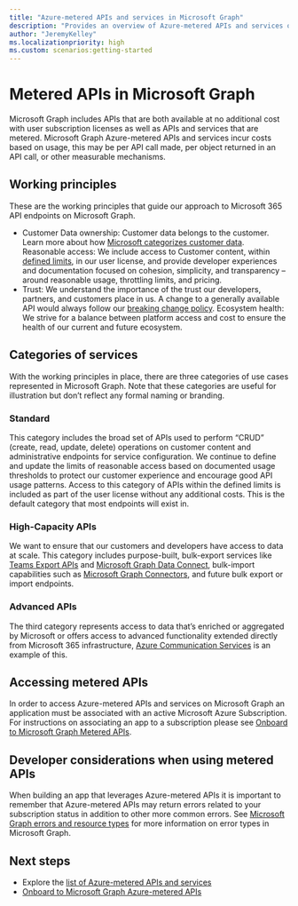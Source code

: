 ```yaml
---
title: "Azure-metered APIs and services in Microsoft Graph"
description: "Provides an overview of Azure-metered APIs and services on Microsoft Graph."
author: "JeremyKelley"
ms.localizationpriority: high
ms.custom: scenarios:getting-started
---
```


# Metered APIs in Microsoft Graph

Microsoft Graph includes APIs that are both available at no additional cost with user subscription licenses as well as APIs and services that are metered. Microsoft Graph Azure-metered APIs and services incur costs based on usage, this may be per API call made, per object returned in an API call, or other measurable mechanisms.

## Working principles
These are the working principles that guide our approach to Microsoft 365 API endpoints on Microsoft Graph.
- Customer Data ownership: Customer data belongs to the customer. Learn more about how [Microsoft categorizes customer data](https://www.microsoft.com/en-us/trust-center/privacy/customer-data-definitions#:~:text=It%20includes%20customer%20content%2C%20which%20is%20the%20data,site%20content%2C%20or%20instant%20messaging%20conversations.%20Personal%20data). 
Reasonable access: We include access to Customer content, within [defined limits](throttling-limits.md), in our user license, and provide developer experiences and documentation focused on cohesion, simplicity, and transparency – around reasonable usage, throttling limits, and pricing. 
- Trust: We understand the importance of the trust our developers, partners, and customers place in us. A change to a generally available API would always follow our [breaking change policy](versioning-and-support.md). 
Ecosystem health: We strive for a balance between platform access and cost to ensure the health of our current and future ecosystem. 

## Categories of services 
With the working principles in place, there are three categories of use cases represented in Microsoft Graph. Note that these categories are useful for illustration but don’t reflect any formal naming or branding. 

### Standard 
This category includes the broad set of APIs used to perform “CRUD” (create, read, update, delete) operations on customer content and administrative endpoints for service configuration. We continue to define and update the limits of reasonable access based on documented usage thresholds to protect our customer experience and encourage good API usage patterns. Access to this category of APIs within the defined limits is included as part of the user license without any additional costs. This is the default category that most endpoints will exist in.

### High-Capacity APIs
We want to ensure that our customers and developers have access to data at scale. This category includes purpose-built, bulk-export services like [Teams Export APIs](https://docs.microsoft.com/microsoftteams/export-teams-content#license-requirements-for-teams-export-apis) and [Microsoft Graph Data Connect](https://developer.microsoft.com/graph/data-connect), bulk-import capabilities such as [Microsoft Graph Connectors](https://developer.microsoft.com/graph/connectors), and future bulk export or import endpoints.

### Advanced APIs
The third category represents access to data that’s enriched or aggregated by Microsoft or offers access to advanced functionality extended directly from Microsoft 365 infrastructure, [Azure Communication Services](https://azure.microsoft.com/products/communication-services/#overview) is an example of this.

## Accessing metered APIs
In order to access Azure-metered APIs and services on Microsoft Graph an application must be associated with an active Microsoft Azure Subscription. For instructions on associating an app to a subscription please see [Onboard to Microsoft Graph Metered APIs](metered-api-onboarding.md).

## Developer considerations when using metered APIs
When building an app that leverages Azure-metered APIs it is important to remember that Azure-metered APIs may return errors related to your subscription status in addition to other more common errors. See [Microsoft Graph errors and resource types](errors.md) for more information on error types in Microsoft Graph.

## Next steps
- Explore the [list of Azure-metered APIs and services](metered-api-list.md)
- [Onboard to Microsoft Graph Azure-metered APIs](metered-api-onboarding.md)